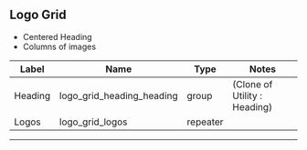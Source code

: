 ## Logo Grid
- Centered Heading
- Columns of images

<table class="ll-fields-table">
  <thead>
    <th>Label</th>
    <th>Name</th>
    <th>Type</th>
    <th>Notes</th>
  </thead>
  <tbody>
                    <tr>
                      <td>Heading</td>
                      <td>logo_grid_heading_heading</td>
                      <td>group</td>
                      <td> (Clone of Utility : Heading)</td>
                    </tr>
        <tr>
          <td>Logos</td>
          <td>logo_grid_logos</td>
          <td>repeater</td>
          <td></td>
        </tr>
  </tbody>
</table>

***
